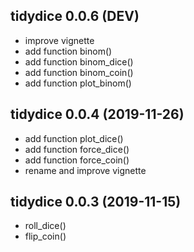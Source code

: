 ## tidydice 0.0.6 (DEV)

* improve vignette
* add function binom()
* add function binom_dice()
* add function binom_coin()
* add function plot_binom()

## tidydice 0.0.4 (2019-11-26)

* add function plot_dice()
* add function force_dice()
* add function force_coin()
* rename and improve vignette

## tidydice 0.0.3 (2019-11-15)

* roll_dice()
* flip_coin()